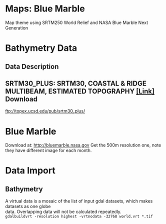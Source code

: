 
Maps: Blue Marble
=================

Map theme using SRTM250 World Relief and NASA Blue Marble Next Generation

Bathymetry Data
===============
Data Description
----------------
SRTM30_PLUS: SRTM30, COASTAL & RIDGE MULTIBEAM, ESTIMATED TOPOGRAPHY [[Link]](http://topex.ucsd.edu/WWW_html/srtm30_plus.html)
Download
--------
ftp://topex.ucsd.edu/pub/srtm30_plus/

Blue Marble
===========
Download at: http://bluemarble.nasa.gov
Get the 500m resolution one, note they have different image for each month.

Data Import
===========

Bathymetry
----------
A virtual data is a mosaic of the list of input gdal datasets, which makes datasets as one globe  
data. Overlapping data will not be calculated repeatedly.  
`gdalbuildvrt -resolution highest -vrtnodata -32768 world.vrt *.tif`
